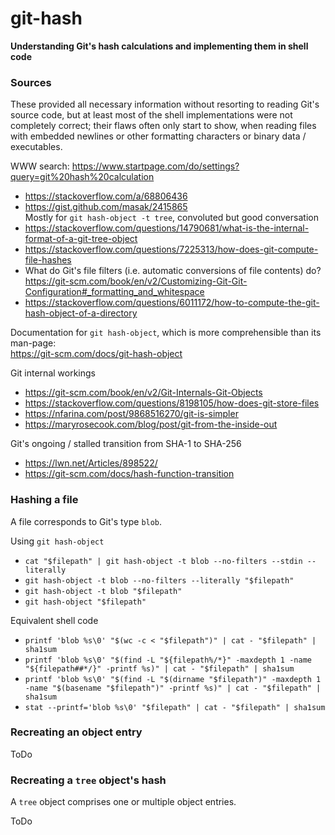 # git-hash
**Understanding Git's hash calculations and implementing them in shell code**

### Sources
These provided all necessary information without resorting to reading Git's source code, but at least most of the shell implementations were not completely correct; their flaws often only start to show, when reading files with embedded newlines or other formatting characters or binary data / executables.

WWW search: https://www.startpage.com/do/settings?query=git%20hash%20calculation
- https://stackoverflow.com/a/68806436
- https://gist.github.com/masak/2415865<br />
  Mostly for `git hash-object -t tree`, convoluted but good conversation
- https://stackoverflow.com/questions/14790681/what-is-the-internal-format-of-a-git-tree-object
- https://stackoverflow.com/questions/7225313/how-does-git-compute-file-hashes
- What do Git's file filters (i.e. automatic conversions of file contents) do?<br />
  https://git-scm.com/book/en/v2/Customizing-Git-Git-Configuration#_formatting_and_whitespace
- https://stackoverflow.com/questions/6011172/how-to-compute-the-git-hash-object-of-a-directory

Documentation for `git hash-object`, which is more comprehensible than its man-page:<br />
https://git-scm.com/docs/git-hash-object

Git internal workings
- https://git-scm.com/book/en/v2/Git-Internals-Git-Objects
- https://stackoverflow.com/questions/8198105/how-does-git-store-files
- https://nfarina.com/post/9868516270/git-is-simpler
- https://maryrosecook.com/blog/post/git-from-the-inside-out

Git's ongoing / stalled transition from SHA-1 to SHA-256
- https://lwn.net/Articles/898522/
- https://git-scm.com/docs/hash-function-transition


### Hashing a file

A file corresponds to Git's type `blob`.

Using `git hash-object`
- `cat "$filepath" | git hash-object -t blob --no-filters --stdin --literally`
- `git hash-object -t blob --no-filters --literally "$filepath"`
- `git hash-object -t blob "$filepath"`
- `git hash-object "$filepath"`

Equivalent shell code
- `printf 'blob %s\0' "$(wc -c < "$filepath")" | cat - "$filepath" | sha1sum`
- `printf 'blob %s\0' "$(find -L "${filepath%/*}" -maxdepth 1 -name "${filepath##*/}" -printf %s)" | cat - "$filepath" | sha1sum`
- `printf 'blob %s\0' "$(find -L "$(dirname "$filepath")" -maxdepth 1 -name "$(basename "$filepath")" -printf %s)" | cat - "$filepath" | sha1sum`
- `stat --printf='blob %s\0' "$filepath" | cat - "$filepath" | sha1sum`

### Recreating an object entry

ToDo

### Recreating a `tree` object's hash

A `tree` object comprises one or multiple object entries.

ToDo
